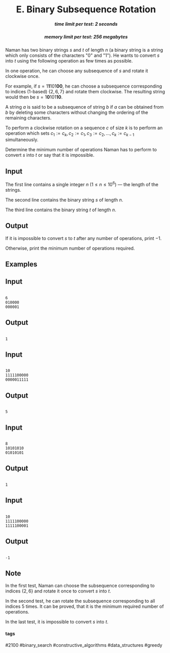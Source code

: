 <h1 style='text-align: center;'> E. Binary Subsequence Rotation</h1>

<h5 style='text-align: center;'>time limit per test: 2 seconds</h5>
<h5 style='text-align: center;'>memory limit per test: 256 megabytes</h5>

Naman has two binary strings $s$ and $t$ of length $n$ (a binary string is a string which only consists of the characters "0" and "1"). He wants to convert $s$ into $t$ using the following operation as few times as possible.

In one operation, he can choose any subsequence of $s$ and rotate it clockwise once.

For example, if $s = 1\textbf{1}101\textbf{00}$, he can choose a subsequence corresponding to indices ($1$-based) $\{2, 6, 7 \}$ and rotate them clockwise. The resulting string would then be $s = 1\textbf{0}101\textbf{10}$.

A string $a$ is said to be a subsequence of string $b$ if $a$ can be obtained from $b$ by deleting some characters without changing the ordering of the remaining characters.

To perform a clockwise rotation on a sequence $c$ of size $k$ is to perform an operation which sets $c_1:=c_k, c_2:=c_1, c_3:=c_2, \ldots, c_k:=c_{k-1}$ simultaneously.

Determine the minimum number of operations Naman has to perform to convert $s$ into $t$ or say that it is impossible. 

## Input

The first line contains a single integer $n$ $(1 \le n \le 10^6)$ — the length of the strings.

The second line contains the binary string $s$ of length $n$.

The third line contains the binary string $t$ of length $n$.

## Output

If it is impossible to convert $s$ to $t$ after any number of operations, print $-1$.

Otherwise, print the minimum number of operations required.

## Examples

## Input


```

6
010000
000001

```
## Output


```

1
```
## Input


```

10
1111100000
0000011111

```
## Output


```

5
```
## Input


```

8
10101010
01010101

```
## Output


```

1
```
## Input


```

10
1111100000
1111100001

```
## Output


```

-1
```
## Note

In the first test, Naman can choose the subsequence corresponding to indices $\{2, 6\}$ and rotate it once to convert $s$ into $t$.

In the second test, he can rotate the subsequence corresponding to all indices $5$ times. It can be proved, that it is the minimum required number of operations.

In the last test, it is impossible to convert $s$ into $t$.



#### tags 

#2100 #binary_search #constructive_algorithms #data_structures #greedy 